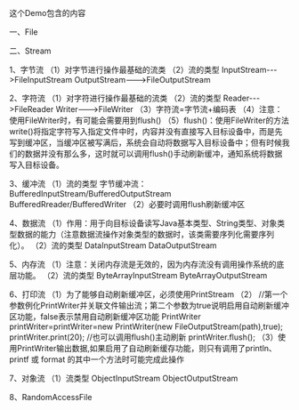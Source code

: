 这个Demo包含的内容

一、File

二、Stream

1、字节流
（1）对字节进行操作最基础的流类
（2）流的类型
  InputStream--->FileInputStream
  OutputStream--->FileOutputStream

2、字符流
（1）对字符进行操作最基础的流类
（2）流的类型
  Reader--->FileReader
  Writer--->FileWriter
（3）字符流=字节流+编码表
（4）注意：使用FileWriter时，有可能会需要用到flush()
（5）flush()：使用FileWriter的方法write()将指定字符写入指定文件中时，内容并没有直接写入目标设备中，而是先写到缓冲区，当缓冲区被写满后，系统会自动将数据写入目标设备中；但有时候我们的数据并没有那么多，这时就可以调用flush()手动刷新缓冲，通知系统将数据写入目标设备。

3、缓冲流
（1）流的类型
  字节缓冲流：
  BufferedInputStream/BufferedOutputStream
  BufferedRreader/BufferedWriter
 （2）必要时调用flush刷新缓冲区
 
 4、数据流
 （1）作用：用于向目标设备读写Java基本类型、String类型、对象类型数据的能力（注意数据流操作对象类型的数据时，该类需要序列化需要序列化）。
 （2）流的类型
  DataInputStream
  DataOutputStream
  
  5、内存流
  （1）注意：关闭内存流是无效的，因为内存流没有调用操作系统的底层功能。
  （2）流的类型
   ByteArrayInputStream
   ByteArrayOutputStream
   
   6、打印流
  （1）为了能够自动刷新缓冲区，必须使用PrintStream
  （2）
  //第一个参数例化PrintWriter并关联文件输出流；第二个参数为true说明启用自动刷新缓冲区功能，false表示禁用自动刷新缓冲区功能
  PrintWriter printWriter=printWriter=new PrintWriter(new FileOutputStream(path),true);
  printWriter.print(20);
  //也可以调用flush()主动刷新
	printWriter.flush();
  （3）使用PrintWriter输出数据,如果启用了自动刷新缓存功能，则只有调用了println、printf 或 format 的其中一个方法时可能完成此操作
   
   7、对象流
   （1）流类型
   ObjectInputStream
   ObjectOutputStream
   
   8、RandomAccessFile
   
   
   
  
  
  
  

